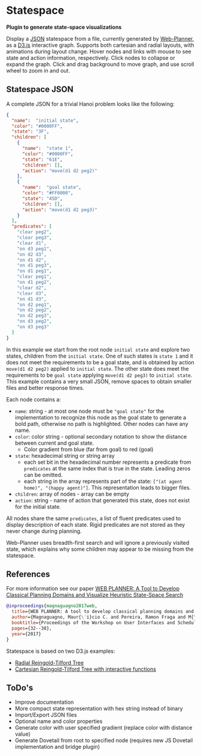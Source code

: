 # Statespace
**Plugin to generate state-space visualizations**

Display a [JSON](https://www.json.org) statespace from a file, currently generated by [Web-Planner](https://web-planner.herokuapp.com), as a [D3.js](https://d3js.org) interactive graph.
Supports both cartesian and radial layouts, with animations during layout change.
Hover nodes and links with mouse to see state and action information, respectively.
Click nodes to collapse or expand the graph.
Click and drag background to move graph, and use scroll wheel to zoom in and out.

## Statespace JSON
A complete JSON for a trivial Hanoi problem looks like the following:
```json
{
  "name":  "initial state",
  "color": "#0000FF",
  "state": "3F",
  "children": [
    {
      "name":  "state 1",
      "color": "#0000FF",
      "state": "61E",
      "children": [],
      "action": "move(d1 d2 peg2)"
    },
    {
      "name":  "goal state",
      "color": "#FF0000",
      "state": "45D",
      "children": [],
      "action": "move(d1 d2 peg3)"
    }
  ],
  "predicates": [
    "clear peg2",
    "clear peg3",
    "clear d1",
    "on d3 peg1",
    "on d2 d3",
    "on d1 d2",
    "on d1 peg3",
    "on d1 peg1",
    "clear peg1",
    "on d1 peg2",
    "clear d2",
    "clear d3",
    "on d1 d3",
    "on d2 peg1",
    "on d2 peg2",
    "on d2 peg3",
    "on d3 peg2",
    "on d3 peg3"
  ]
}
```

In this example we start from the root node ``initial state`` and explore two states, children from the ``initial state``.
One of such states is ``state 1`` and it does not meet the requirements to be a goal state, and is obtained by action ``move(d1 d2 peg2)`` applied to ``initial state``.
The other state does meet the requirements to be ``goal state`` applying ``move(d1 d2 peg3)`` to ``initial state``.
This example contains a very small JSON, remove spaces to obtain smaller files and better response times.

Each node contains a:

- ``name``: string - at most one node must be ``"goal state"`` for the implementation to recognize this node as the goal state to generate a bold path, otherwise no path is highlighted. Other nodes can have any name.
- ``color``: color string - optional secondary notation to show the distance between current and goal state.
    - Color gradient from blue (far from goal) to red (goal)
- ``state``: hexadecimal string or string array
    - each set bit in the hexadecimal number represents a predicate from ``predicates`` at the same index that is true in the state. Leading zeros can be omitted.
    - each string in the array represents part of the state: ``["(at agent home)", "(happy agent)"]``. This representation leads to bigger files.
- ``children``: array of nodes - array can be empty
- ``action``: string - name of action that generated this state, does not exist for the initial state.

All nodes share the same ``predicates``, a list of fluent predicates used to display description of each state.
Rigid predicates are not stored as they never change during planning.

Web-Planner uses breadth-first search and will ignore a previously visited state, which explains why some children may appear to be missing from the statespace.

## References
For more information see our paper [WEB PLANNER: A Tool to Develop Classical Planning Domains and Visualize Heuristic State-Space Search](http://icaps17.icaps-conference.org/workshops/UISP/uisp17proceedings.pdf#page=36)
```bibtex
@inproceedings{magnaguagno2017web,
  title={WEB PLANNER: A tool to develop classical planning domains and visualize heuristic state-space search},
  author={Magnaguagno, Maur{\'i}cio C. and Pereira, Ramon Fraga and M{\'o}re, Martin D. and Meneguzzi, Felipe},
  booktitle={Proceedings of the Workshop on User Interfaces and Scheduling and Planning, UISP},
  pages={32--38},
  year={2017}
}
```

Statespace is based on two D3.js examples:

- [Radial Reingold-Tilford Tree](https://bl.ocks.org/mbostock/4063550)
- [Cartesian Reingold-Tilford Tree with interactive functions](https://bl.ocks.org/robschmuecker/7880033)

## ToDo's
- Improve documentation
- More compact state representation with hex string instead of binary
- Import/Export JSON files
- Optional name and color properties
- Generate color with user specified gradient (replace color with distance value)
- Generate Dovetail from root to specified node (requires new JS Dovetail implementation and bridge plugin)